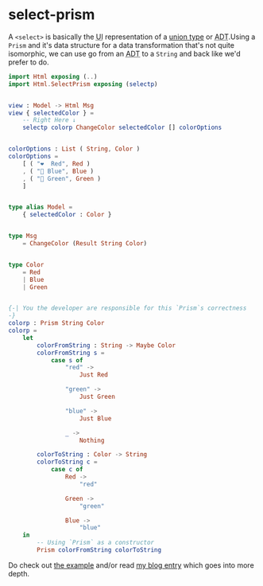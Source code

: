# select-prism

A `<select>` is basically the <abbr title="user interface">UI</abbr> representation of a [union type](http://elm-lang.org/docs/syntax#union-types) or <abbr title="algebraic data type">ADT</abbr>.Using a `Prism` and it's data structure for a data transformation that's not quite isomorphic, we can use go from an <abbr title="algebraic data type">ADT</abbr> to a `String` and back like we'd prefer to do.


```elm
import Html exposing (..)
import Html.SelectPrism exposing (selectp)


view : Model -> Html Msg
view { selectedColor } =
    -- Right Here ↓
    selectp colorp ChangeColor selectedColor [] colorOptions


colorOptions : List ( String, Color )
colorOptions =
    [ ( "❤️  Red", Red )
    , ( "💙 Blue", Blue )
    , ( "💚 Green", Green )
    ]


type alias Model =
    { selectedColor : Color }


type Msg
    = ChangeColor (Result String Color)


type Color
    = Red
    | Blue
    | Green


{-| You the developer are responsible for this `Prism`s correctness
-}
colorp : Prism String Color
colorp =
    let
        colorFromString : String -> Maybe Color
        colorFromString s =
            case s of
                "red" ->
                    Just Red

                "green" ->
                    Just Green

                "blue" ->
                    Just Blue

                _ ->
                    Nothing

        colorToString : Color -> String
        colorToString c =
            case c of
                Red ->
                    "red"

                Green ->
                    "green"

                Blue ->
                    "blue"
    in
        -- Using `Prism` as a constructor
        Prism colorFromString colorToString
```

Do check out [the example](https://github.com/toastal/select-prism/blob/master/examples/HeartColors.elm) and/or read [my blog entry](https://toast.al/posts/2017-01-13-playing-with-prisms-for-the-not-so-isomorphic.html) which goes into more depth.

